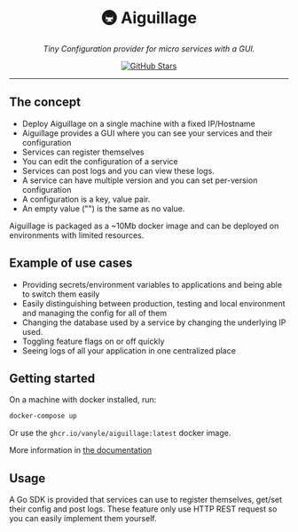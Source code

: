 <h1 align="center">🚇 Aiguillage</h1>

<p align="center">
  <i>Tiny Configuration provider for micro services with a GUI.</i>
</p>
<p align="center">
  <a href="https://github.com/vanyle/aiguillage/"><img src="https://img.shields.io/github/stars/aiguillage/aiguillage?style=social" alt="GitHub Stars"></a>
</p>
<hr class="solid">

## The concept

- Deploy Aiguillage on a single machine with a fixed IP/Hostname
- Aiguillage provides a GUI where you can see your services and their configuration
- Services can register themselves
- You can edit the configuration of a service
- Services can post logs and you can view these logs.
- A service can have multiple version and you can set per-version configuration
- A configuration is a key, value pair.
- An empty value ("") is the same as no value.

Aiguillage is packaged as a ~10Mb docker image and can be deployed on environments with limited resources.

## Example of use cases

- Providing secrets/environment variables to applications and being able to switch them easily
- Easily distinguishing between production, testing and local environment and managing the config for all of them
- Changing the database used by a service by changing the underlying IP used.
- Toggling feature flags on or off quickly
- Seeing logs of all your application in one centralized place

## Getting started

On a machine with docker installed, run:
```bash
docker-compose up
```

Or use the `ghcr.io/vanyle/aiguillage:latest` docker image.

More information in [the documentation](./DOC.md)

## Usage

A Go SDK is provided that services can use to register themselves, get/set their config and post logs.
These feature only use HTTP REST request so you can easily implement them yourself.

